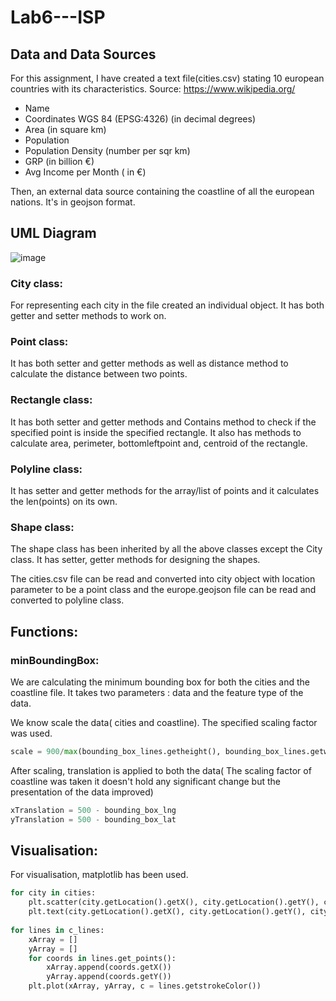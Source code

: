 # Lab6---ISP
 
 ## Data and Data Sources
 For this assignment, I have created a text file(cities.csv) stating 10 european countries with its characteristics. Source: https://www.wikipedia.org/
 * Name
 * Coordinates WGS 84 (EPSG:4326) (in decimal degrees)
 * Area (in square km)
 * Population
 * Population Density (number per sqr km)
 * GRP (in billion €) 
 * Avg Income per Month ( in €)
 
 Then, an external data source containing the coastline of all the european nations. It's in geojson format. 
 
 ## UML Diagram 
 ![image](https://user-images.githubusercontent.com/94603960/154519492-c074e064-6125-47a9-9412-162892461447.png)




### City class: 
For representing each city in the file created an individual object. It has both getter and setter methods to work on.
### Point class: 
It has both setter and getter methods as well as distance method to calculate the distance between two points.
### Rectangle class: 
It has both setter and getter methods and Contains method to check if the specified point is inside the specified rectangle. 
It also has methods to calculate area, perimeter, bottomleftpoint and, centroid of the rectangle.
### Polyline class: 
It has setter and getter methods for the array/list of points and it calculates the len(points) on its own.
### Shape class: 
The shape class has been inherited by all the above classes except the City class. It has setter, getter methods for designing the shapes.

The cities.csv file can be read and converted into city object with location parameter to be a point class and the europe.geojson file can be read and converted to polyline class.

## Functions:
### minBoundingBox: 
We are calculating the minimum bounding box for both the cities and the coastline file. It takes two parameters : data and the feature type of the data.

We know scale the data( cities and coastline). The specified scaling factor was used.

```python
scale = 900/max(bounding_box_lines.getheight(), bounding_box_lines.getwidth())
```
After scaling, translation is applied to both the data( The scaling factor of coastline was taken it doesn't hold any significant change but the presentation of the data improved)

```python
xTranslation = 500 - bounding_box_lng
yTranslation = 500 - bounding_box_lat
```
## Visualisation:

For visualisation, matplotlib has been used. 
```python
for city in cities:
    plt.scatter(city.getLocation().getX(), city.getLocation().getY(), c = city.getLocation().getfillColor())
    plt.text(city.getLocation().getX(), city.getLocation().getY(), city.getName(), c = "Black", size = 10)
      
for lines in c_lines:
    xArray = []
    yArray = []
    for coords in lines.get_points():
        xArray.append(coords.getX())
        yArray.append(coords.getY())
    plt.plot(xArray, yArray, c = lines.getstrokeColor())
```
